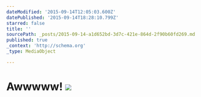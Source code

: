 ```yaml
---
dateModified: '2015-09-14T12:05:03.600Z'
datePublished: '2015-09-14T18:28:10.799Z'
starred: false
title: ''
sourcePath: _posts/2015-09-14-a1d652bd-3d7c-421e-864d-2f90b60fd269.md
published: true
_context: 'http://schema.org'
_type: MediaObject

---
```

# Awwwww! ![](https://the-grid-user-content.s3-us-west-2.amazonaws.com/ad82fea7-3986-4f30-af0b-3babf874779b.jpg)